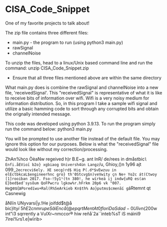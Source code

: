 # CISA_Code_Snippet
One of my favorite projects to talk about!

The zip file contains three different files:

* main.py - the program to run (using python3 main.py)
* rawSignal
* channelNoise

To unzip the files, head to a linux/Unix based command line and run the command:
unzip CISA_Code_Snippet.zip 
* Ensure that all three files mentioned above are within the same directory

What main.py does is combine the rawSignal and channelNoise into a new file, 'receivedSignal'.
This "receivedSignal" is representative of what it is like to receive bits of information over wifi. Wifi is a very noisy medium for information distribution.
So, in this program I take a sample wifi signal and utilize a basic hamming code to sort through any corrupted bits and obtain the orignally intended message.

This code was developed using python 3.9.13.
To run the program simply run the command below:
python3 main.py

You will be prompted to use another file instead of the default file. You may ignore this option for our purposes.
Below is what the "receivedSignal" file would look like without my correction/processing.

ZhAn%hco ÒèaNw regeived h)r B.E~g. ant InR/ de/rees in dmåstbic`l Enfi.åEVioï b2o} xgbiaog Universh4ùn Langz`/u, Ghioy,()n 1y96 ajt 099¸,`2ecrecvi6ely. XE secg)rd$ Hiq P(.d*$vEwzuu in elEctbkcaL$engineerhnc gro} th'0Stcvg$n)veVwity çn Ne÷ Yo2c át(Ctwoy [1]rooiban 2017. Fso-!5y1¹(tn 380!, he wïrkeä ij indw{uRQ es(an E}bed$ed¨sysõum QoFPwcru lgkow%r.hFrkm 20p6 vk "007. He`ges(a`Poredíwu+Ral(R%SeArkieb Kn$th% Ao}putms$cmenãí g`áRtemnt qt Casnewig

åNlïn UNyvarsi|y.!He joifdd$t@å bic}lty$i~ 5hE2cnmrupeSãiEncå(@epqrtMent At0floriDa Sdad-0Uîiv%rwépy In Na$n(200w int"i3 sqrrently a VulXr~nmccor® hiw reñå`2a``inteb%sT iS máinì9 7ireí%rs1.e|wïrib>
